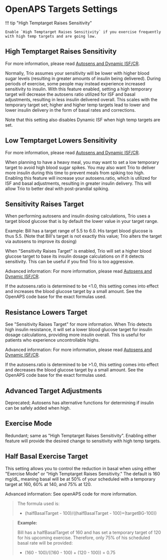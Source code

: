 # OpenAPS Targets Settings

!!! tip "High Temptarget Raises Sensitivity"
    
    Enable `High Temptarget Raises Sensitivity` if you exercise frequently with high temp targets and are going low.

## High Temptarget Raises Sensitivity
For more information, please read [Autosens and Dynamic ISF/CR](../concepts/autosens-dynamic.md).

Normally, Trio assumes your sensitivity will be lower with higher blood sugar levels (resulting in greater amounts of insulin being delivered). During periods of exercise, some people may instead experience increased sensitivity to insulin. With this feature enabled, setting a high temporary target will decrease the autosens ratio utilized for ISF and basal adjustments, resulting in less insulin delivered overall. This scales with the temporary target set; higher and higher temp targets lead to lower and lower insulin delivery in the form of basal rates and corrections. 

Note that this setting also disables Dynamic ISF when high temp targets are set.

## Low Temptarget Lowers Sensitivity
For more information, please read [Autosens and Dynamic ISF/CR](../concepts/autosens-dynamic.md).

When planning to have a heavy meal, you may want to set a low temporary target to avoid high blood sugar spikes. You may also want Trio to deliver more insulin during this time to prevent meals from spiking too high. Enabling this feature will increase your autosens.ratio, which is utilized for ISF and basal adjustments, resulting in greater insulin delivery. This will allow Trio to better deal with post-prandial spiking.

## Sensitivity Raises Target
When performing autosens and insulin dosing calculations, Trio uses a target blood glucose that is by default the lower value in your target range.

Example: Bill has a target range of 5.5 to 6.0. His target blood glucose is thus 5.5. (Note that Bill's target is not exactly this value; Trio alters the target via autosens to improve its dosing)

When "Sensitivity Raises Target" is enabled, Trio will set a higher blood glucose target to base its insulin dosage calculations on if it detects sensitivity. This can be useful if you find Trio is too aggressive.

Advanced information:
For more information, please read [Autosens and Dynamic ISF/CR](../concepts/autosens-dynamic.md).

If the autosens.ratio is determined to be <1.0, this setting comes into effect and increases the blood glucose target by a small amount. See the OpenAPS code base for the exact formulas used.

## Resistance Lowers Target
See "Sensitivity Raises Target" for more information. When Trio detects high insulin resistance, it will set a lower blood glucose target for insulin dosage calculations, providing more insulin overall. This is useful for patients who experience uncontrollable highs.

Advanced information:
For more information, please read [Autosens and Dynamic ISF/CR](../concepts/autosens-dynamic.md).

If the autosens.ratio is determined to be >1.0, this setting comes into effect and decreases the blood glucose target by a small amount. See the OpenAPS code base for the exact formulas used.

## Advanced Target Adjustments
Deprecated; Autosens has alternative functions for determining if insulin can be safely added when high.

## Exercise Mode
Redundant; same as "High Temptarget Raises Sensitivity". Enabling either feature will provide the desired change to sensitivity with high temp targets.

## Half Basal Exercise Target
This setting allows you to control the reduction in basal when using either "Exercise Mode" or "High Temptarget Raises Sensitivity." The default is 160 mg/dL, meaning basal will be at 50% of your scheduled with a temporary target at 160, 60% at 140, and 75% at 120.

Advanced information:
See openAPS code for more information. 

>The formula used is:
>
>- (halfBasalTarget - 100)/((halfBasalTarget - 100)+(targetBG-100))

>**Example:**
>
>Bill has a halfBasalTarget of 160 and has set a temporary target of 120 for his upcoming exercise. Therefore, only 75% of his scheduled basal rate will be provided:
>
>- (160 - 100)/((160 - 100) + (120 - 100)) = 0.75
